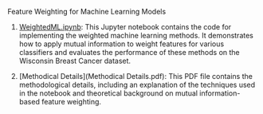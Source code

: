 Feature Weighting for Machine Learning Models

1. [WeightedML.ipynb](WeightedML.ipynb): This Jupyter notebook contains the code for implementing the weighted machine learning methods. It demonstrates how to apply mutual information to weight features for various classifiers and evaluates the performance of these methods on the Wisconsin Breast Cancer dataset.
   
2. [Methodical Details](Methodical Details.pdf): This PDF file contains the methodological details, including an explanation of the techniques used in the notebook and theoretical background on mutual information-based feature weighting.
